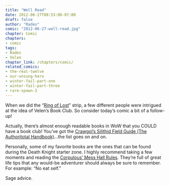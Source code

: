 ```yaml
---
title: "Well Read"
date: 2012-06-27T08:53:00-07:00
draft: false
author: "Rades"
comic: "2012-06-27-well-read.jpg"
chapter: Comic
chapters:
- comic
tags: 
- Rades
- Velen
chapter_link: /chapters/comic/
related_comics:
- the-real-twelve
- our-unsung-hero
- winter-fail-part-one
- winter-fail-part-three
- rare-spawn-3
---
```


When we did the “<a href="/comic/ring-of-lost">Ring of Lost</a>” strip, a few different people were intrigued at the idea of Velen’s Book Club. So consider today’s comic a bit of a follow-up!


Actually, there’s almost enough readable books in WoW that you COULD have a book club! You’ve got the [Crawgol’s Silithid Field Guide (The Authoritotal Handbook)](http://www.wowhead.com/item=50162/crawgols-silithid-field-guide)…the list goes on and on.


Personally, some of my favorite books are the ones that can be found during the Death Knight starter zone. I highly recommend taking a few moments and reading the [Corpulous’ Mess Hall Rules](http://www.wowhead.com/object=191646). They’re full of great life tips that any would-be adventurer should always be sure to remember. For example: “No eat self.”


Sage advice.

